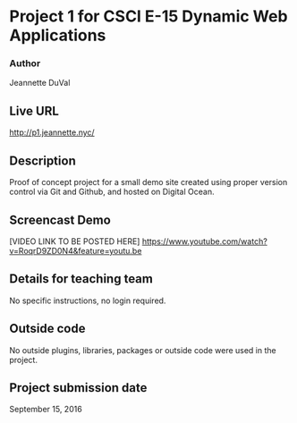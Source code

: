# Project 1 for CSCI E-15 Dynamic Web Applications

### Author
Jeannette DuVal

## Live URL
<http://p1.jeannette.nyc/>

## Description
Proof of concept project for a small demo site created using proper version control via Git and Github, and hosted on Digital Ocean.

## Screencast Demo
[VIDEO LINK TO BE POSTED HERE]
<https://www.youtube.com/watch?v=RoqrD9ZD0N4&feature=youtu.be>

## Details for teaching team
No specific instructions, no login required.

## Outside code
No outside plugins, libraries, packages or outside code were used in the project.

## Project submission date
September 15, 2016


